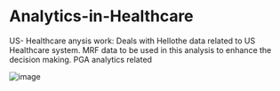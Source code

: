 # Analytics-in-Healthcare
US- Healthcare anysis work: Deals with Hellothe data related to US Healthcare system. MRF data to be used in this analysis to enhance the decision making. PGA analytics related

![image](https://github.com/Dhananjaydaharia/Analytics-in-Healthcare/assets/103980388/479efa64-e004-4611-8ef5-c7fc2d8c90dd)

